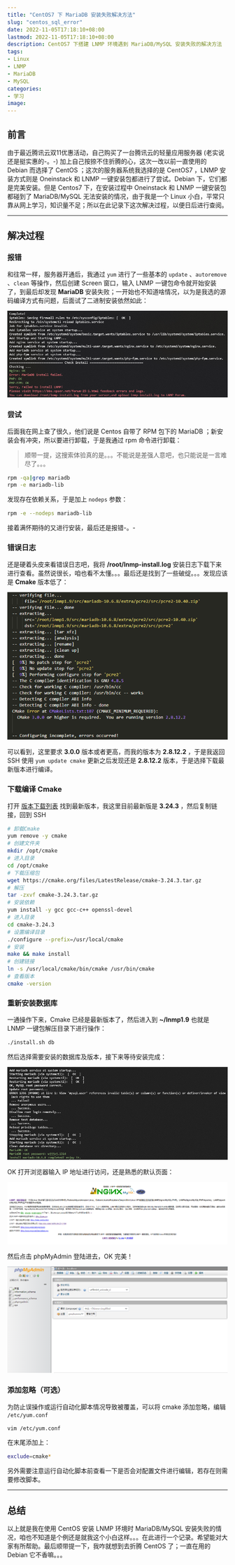 ```yaml
---
title: "CentOS7 下 MariaDB 安装失败解决方法"
slug: "centos_sql_error"
date: 2022-11-05T17:18:10+08:00
lastmod: 2022-11-05T17:18:10+08:00
description: CentOS7 下搭建 LNMP 环境遇到 MariaDB/MySQL 安装失败的解决方法
tags:
- Linux
- LNMP
- MariaDB
- MySQL
categories:
- 学习
image: 
---
```


## 前言

由于最近腾讯云双11优惠活动，自己购买了一台腾讯云的轻量应用服务器 (老实说还是挺实惠的-。-) 加上自己按捺不住折腾的心，这次一改以前一直使用的 Debian 而选择了 CentOS ；这次的服务器系统我选择的是 CentOS7 ，LNMP 安装方式则是 Oneinstack 和 LNMP 一键安装包都进行了尝试。Debian 下，它们都是完美安装。但是 Centos7 下，在安装过程中 Oneinstack 和 LNMP 一键安装包都碰到了 MariaDB/MySQL 无法安装的情况，由于我是一个 Linux 小白，平常只靠从网上学习，知识量不足；所以在此记录下这次解决过程，以便日后进行查阅。

<!--more-->

---

## 解决过程

### 报错

和往常一样，服务器开通后，我通过 `yum` 进行了一些基本的 `update` 、`autoremove` 、`clean` 等操作，然后创建 Screen 窗口，输入 LNMP 一键包命令就开始安装了，到最后却发现 **MariaDB** 安装失败；一开始也不知道啥情况，以为是我选的源码编译方式有问题，后面试了二进制安装依然如此：

![◎ 安装失败](1.png)

### 尝试

后面我在网上查了很久，他们说是 Centos 自带了 RPM 包下的 MariaDB ；新安装会有冲突，所以要进行卸载，于是我通过 rpm 命令进行卸载：

> 顺带一提，这搜索体验真的是。。。不能说是差强人意吧，也只能说是一言难尽了。。。

```bash
rpm -qa|grep mariadb
rpm -e mariadb-lib
```

发现存在依赖关系，于是加上 `nodeps` 参数：

```bash
rpm -e --nodeps mariadb-lib
```

接着满怀期待的又进行安装，最后还是报错-。-

### 错误日志

还是硬着头皮来看错误日志吧，我将 **/root/lnmp-install.log** 安装日志下载下来进行查看。虽然说很长，咱也看不太懂。。。最后还是找到了一些破绽。。。发现应该是 **Cmake** 版本低了：

![◎ 错误日志](2.png)

可以看到，这里要求 **3.0.0** 版本或者更高，而我的版本为 **2.8.12.2** ，于是我返回 SSH 使用 `yum update cmake` 更新之后发现还是 **2.8.12.2** 版本，于是选择下载最新版本进行编译。

### 下载编译 Cmake

打开 [版本下载列表](https://cmake.org/files/LatestRelease/Cmake) 找到最新版本，我这里目前最新版是 **3.24.3** ，然后复制链接，回到 SSH 

```bash
# 卸载Cmake
yum remove -y cmake
# 创建文件夹
mkdir /opt/cmake
# 进入目录
cd /opt/cmake
# 下载压缩包
wget https://cmake.org/files/LatestRelease/cmake-3.24.3.tar.gz
# 解压
tar -zxvf cmake-3.24.3.tar.gz
# 安装依赖
yum install -y gcc gcc-c++ openssl-devel
# 进入目录
cd cmake-3.24.3
# 设置编译目录
./configure --prefix=/usr/local/cmake
# 安装
make && make install
# 创建链接
ln -s /usr/local/cmake/bin/cmake /usr/bin/cmake
# 查看版本
cmake -version
```

### 重新安装数据库

一通操作下来，Cmake 已经是最新版本了，然后进入到 **~/lnmp1.9** 也就是 LNMP 一键包解压目录下进行操作：

```bash
./install.sh db
```

然后选择需要安装的数据库及版本，接下来等待安装完成：

![◎ 安装完成](3.png)

OK 打开浏览器输入 IP 地址进行访问，还是熟悉的默认页面：

![◎ 登录页面](4.png)

然后点击 phpMyAdmin 登陆进去，OK 完美！

![◎ 软件界面](5.png)

### 添加忽略（可选）

为防止误操作或运行自动化脚本情况导致被覆盖，可以将 cmake 添加忽略，编辑 `/etc/yum.conf` 

```bash
vim /etc/yum.conf
```

在末尾添加上：

```bash
exclude=cmake*
```

另外需要注意运行自动化脚本前查看一下是否会对配置文件进行编辑，若存在则需要修改脚本。

---

## 总结

以上就是我在使用 CentOS 安装 LNMP 环境时 MariaDB/MySQL 安装失败的情况，咱也不知道是个例还是就我这个小白这样。。。在此进行一个记录。希望能对大家有所帮助。最后顺带提一下，我咋就想到去折腾 CentOS 了；一直在用的Debian 它不香嘛。。。
